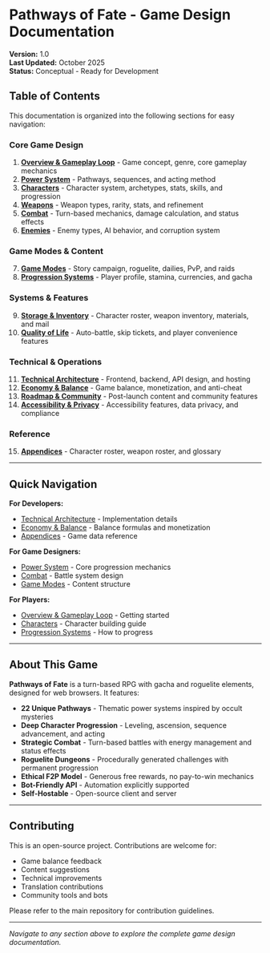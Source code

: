 # Pathways of Fate - Game Design Documentation

**Version:** 1.0  
**Last Updated:** October 2025  
**Status:** Conceptual - Ready for Development

## Table of Contents

This documentation is organized into the following sections for easy navigation:

### Core Game Design
1. **[Overview & Gameplay Loop](overview.md)** - Game concept, genre, core gameplay mechanics
2. **[Power System](power-system.md)** - Pathways, sequences, and acting method
3. **[Characters](characters.md)** - Character system, archetypes, stats, skills, and progression
4. **[Weapons](weapons.md)** - Weapon types, rarity, stats, and refinement
5. **[Combat](combat.md)** - Turn-based mechanics, damage calculation, and status effects
6. **[Enemies](enemies.md)** - Enemy types, AI behavior, and corruption system

### Game Modes & Content
7. **[Game Modes](game-modes.md)** - Story campaign, roguelite, dailies, PvP, and raids
8. **[Progression Systems](progression.md)** - Player profile, stamina, currencies, and gacha

### Systems & Features
9. **[Storage & Inventory](storage.md)** - Character roster, weapon inventory, materials, and mail
10. **[Quality of Life](quality-of-life.md)** - Auto-battle, skip tickets, and player convenience features

### Technical & Operations
11. **[Technical Architecture](technical.md)** - Frontend, backend, API design, and hosting
12. **[Economy & Balance](economy.md)** - Game balance, monetization, and anti-cheat
13. **[Roadmap & Community](roadmap.md)** - Post-launch content and community features
14. **[Accessibility & Privacy](accessibility.md)** - Accessibility features, data privacy, and compliance

### Reference
15. **[Appendices](appendices.md)** - Character roster, weapon roster, and glossary

---

## Quick Navigation

**For Developers:**
- [Technical Architecture](technical.md) - Implementation details
- [Economy & Balance](economy.md) - Balance formulas and monetization
- [Appendices](appendices.md) - Game data reference

**For Game Designers:**
- [Power System](power-system.md) - Core progression mechanics
- [Combat](combat.md) - Battle system design
- [Game Modes](game-modes.md) - Content structure

**For Players:**
- [Overview & Gameplay Loop](overview.md) - Getting started
- [Characters](characters.md) - Character building guide
- [Progression Systems](progression.md) - How to progress

---

## About This Game

**Pathways of Fate** is a turn-based RPG with gacha and roguelite elements, designed for web browsers. It features:

- **22 Unique Pathways** - Thematic power systems inspired by occult mysteries
- **Deep Character Progression** - Leveling, ascension, sequence advancement, and acting
- **Strategic Combat** - Turn-based battles with energy management and status effects
- **Roguelite Dungeons** - Procedurally generated challenges with permanent progression
- **Ethical F2P Model** - Generous free rewards, no pay-to-win mechanics
- **Bot-Friendly API** - Automation explicitly supported
- **Self-Hostable** - Open-source client and server

---

## Contributing

This is an open-source project. Contributions are welcome for:
- Game balance feedback
- Content suggestions
- Technical improvements
- Translation contributions
- Community tools and bots

Please refer to the main repository for contribution guidelines.

---

*Navigate to any section above to explore the complete game design documentation.*
